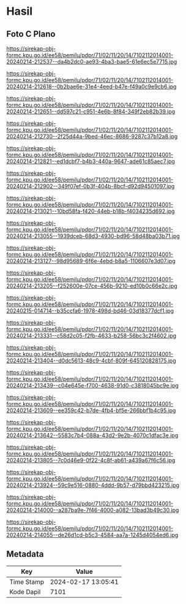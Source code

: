 # Hasil

## Foto C Plano

https://sirekap-obj-formc.kpu.go.id/ee58/pemilu/pdpr/71/02/11/20/14/7102112014001-20240214-212537--da4b2dc0-ae93-4ba3-bae5-61e6ec5e7715.jpg

https://sirekap-obj-formc.kpu.go.id/ee58/pemilu/pdpr/71/02/11/20/14/7102112014001-20240214-212618--0b2bae6e-31e4-4eed-b47e-f49a0c9e9cb6.jpg

https://sirekap-obj-formc.kpu.go.id/ee58/pemilu/pdpr/71/02/11/20/14/7102112014001-20240214-212651--dd597c21-c951-4e6b-8f84-349f2eb82b39.jpg

https://sirekap-obj-formc.kpu.go.id/ee58/pemilu/pdpr/71/02/11/20/14/7102112014001-20240214-212730--2f25d44a-9bed-46ec-8686-9287c37b12a8.jpg

https://sirekap-obj-formc.kpu.go.id/ee58/pemilu/pdpr/71/02/11/20/14/7102112014001-20240214-212821--ed1dcbf7-b4b3-440a-9647-ade61c85aec7.jpg

https://sirekap-obj-formc.kpu.go.id/ee58/pemilu/pdpr/71/02/11/20/14/7102112014001-20240214-212902--349f07ef-0b3f-404b-8bcf-d92d94501097.jpg

https://sirekap-obj-formc.kpu.go.id/ee58/pemilu/pdpr/71/02/11/20/14/7102112014001-20240214-213021--10bd58fa-f420-44eb-b18b-f4034235d692.jpg

https://sirekap-obj-formc.kpu.go.id/ee58/pemilu/pdpr/71/02/11/20/14/7102112014001-20240214-213055--1939dceb-68d3-4930-bd96-58d48ba03b71.jpg

https://sirekap-obj-formc.kpu.go.id/ee58/pemilu/pdpr/71/02/11/20/14/7102112014001-20240214-213127--98d95689-6f6e-4ebd-b8a5-1106607e3d07.jpg

https://sirekap-obj-formc.kpu.go.id/ee58/pemilu/pdpr/71/02/11/20/14/7102112014001-20240214-213205--f252600e-07ce-456b-9210-ed10b0c66e2c.jpg

https://sirekap-obj-formc.kpu.go.id/ee58/pemilu/pdpr/71/02/11/20/14/7102112014001-20240215-014714--b35ccfa6-1978-498d-bd46-03d18377dcf1.jpg

https://sirekap-obj-formc.kpu.go.id/ee58/pemilu/pdpr/71/02/11/20/14/7102112014001-20240214-213331--c58d2c05-f2fb-4633-b258-56bc3c2f4602.jpg

https://sirekap-obj-formc.kpu.go.id/ee58/pemilu/pdpr/71/02/11/20/14/7102112014001-20240214-213404--d0dc5613-48c9-4cbf-809f-645120828175.jpg

https://sirekap-obj-formc.kpu.go.id/ee58/pemilu/pdpr/71/02/11/20/14/7102112014001-20240214-213439--c04e645e-f700-4638-91d0-c3818045bc9e.jpg

https://sirekap-obj-formc.kpu.go.id/ee58/pemilu/pdpr/71/02/11/20/14/7102112014001-20240214-213609--ee359c42-b7de-4fb4-bf5e-266bbf1b4c95.jpg

https://sirekap-obj-formc.kpu.go.id/ee58/pemilu/pdpr/71/02/11/20/14/7102112014001-20240214-213642--5583c7b4-088a-43d2-9e2b-4070c1dfac3e.jpg

https://sirekap-obj-formc.kpu.go.id/ee58/pemilu/pdpr/71/02/11/20/14/7102112014001-20240214-213805--7c0d46e9-0f22-4c8f-ab61-a439a67f6c56.jpg

https://sirekap-obj-formc.kpu.go.id/ee58/pemilu/pdpr/71/02/11/20/14/7102112014001-20240214-213924--59c9e516-0880-4ddd-9b57-d79bbd423215.jpg

https://sirekap-obj-formc.kpu.go.id/ee58/pemilu/pdpr/71/02/11/20/14/7102112014001-20240214-214000--a287ba9e-7f46-4000-a082-13bad3b49c30.jpg

https://sirekap-obj-formc.kpu.go.id/ee58/pemilu/pdpr/71/02/11/20/14/7102112014001-20240214-214055--de26d1cd-b5c3-4584-aa7a-1245d4054ed6.jpg


## Metadata

| Key        | Value               |
| ---------- | ------------------- |
| Time Stamp | 2024-02-17 13:05:41 |
| Kode Dapil | 7101                |



